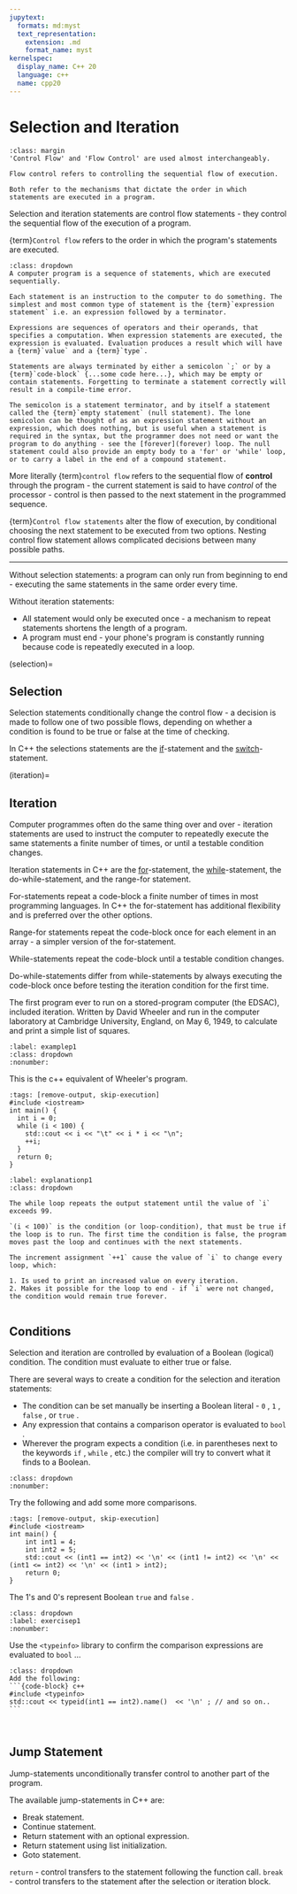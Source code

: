 ```yaml
---
jupytext:
  formats: md:myst
  text_representation:
    extension: .md
    format_name: myst
kernelspec:
  display_name: C++ 20
  language: c++
  name: cpp20
---
```


# Selection and Iteration
```{note}
:class: margin
'Control Flow' and 'Flow Control' are used almost interchangeably.

Flow control refers to controlling the sequential flow of execution.

Both refer to the mechanisms that dictate the order in which statements are executed in a program. 
```
Selection and iteration statements are control flow statements - they control the sequential flow of the execution of a program. 

{term}`Control flow` refers to the order in which the program's statements are executed. 

````{admonition} Statements and Expressions
:class: dropdown
A computer program is a sequence of statements, which are executed sequentially.

Each statement is an instruction to the computer to do something. The simplest and most common type of statement is the {term}`expression statement` i.e. an expression followed by a terminator. 

Expressions are sequences of operators and their operands, that specifies a computation. When expression statements are executed, the expression is evaluated. Evaluation produces a result which will have a {term}`value` and a {term}`type`.

Statements are always terminated by either a semicolon `;` or by a {term}`code-block` {...some code here...}, which may be empty or contain statements. Forgetting to terminate a statement correctly will result in a compile-time error. 

The semicolon is a statement terminator, and by itself a statement called the {term}`empty statement` (null statement). The lone semicolon can be thought of as an expression statement without an expression, which does nothing, but is useful when a statement is required in the syntax, but the programmer does not need or want the program to do anything - see the [forever](forever) loop. The null statement could also provide an empty body to a 'for' or 'while' loop, or to carry a label in the end of a compound statement.

````

More literally {term}`control flow` refers to the sequential flow of **control** through the program - the current statement is said to have *control* of the processor - control is then passed to the next statement in the programmed sequence. 

{term}`Control flow statements` alter the flow of execution, by conditional choosing the next statement to be executed from two options. Nesting control flow statement allows complicated decisions between many possible paths. 
***
Without selection statements: a program can only run from beginning to end - executing the same statements in the same order every time.

Without iteration statements:
- All statement would only be executed once - a mechanism to repeat statements shortens the length of a program.
- A program must end - your phone's program is constantly running because code is repeatedly executed in a loop.



(selection)=
## Selection

Selection statements conditionally change the control flow - a decision is made to follow one of two possible flows, depending on whether a condition is found to be true or false at the time of checking.

In C++ the selections statements are the [if](if)-statement and the [switch](switch)-statement.


(iteration)=
## Iteration

Computer programmes often do the same thing over and over - iteration statements are used to instruct the computer to repeatedly execute the same statements a finite number of times, or until a testable condition changes.

Iteration statements in C++ are the [for](for)-statement, the [while](while)-statement, the do-while-statement, and the range-for statement.

For-statements repeat a code-block a finite number of times in most programming languages. In C++ the for-statement has additional flexibility and is preferred over the other options. 

Range-for statements repeat the code-block once for each element in an array - a simpler version of the for-statement.

While-statements repeat the code-block until a testable condition changes.

Do-while-statements differ from while-statements by always executing the code-block once before testing the iteration condition for the first time.

The first program ever to run on a stored-program computer (the EDSAC), included iteration. Written by David Wheeler and run in the computer laboratory at Cambridge University, England, on May 6, 1949, to calculate and print a simple list of squares. 
`````{code_example-start} Iteration Example
:label: examplep1
:class: dropdown
:nonumber:
`````
This is the c++ equivalent of Wheeler's program.
````{code-cell} c++
:tags: [remove-output, skip-execution]
#include <iostream>
int main() {
  int i = 0;
  while (i < 100) {
    std::cout << i << "\t" << i * i << "\n";
    ++i;
  }
  return 0;
}
````
````{code_explanation} examplep1
:label: explanationp1
:class: dropdown

The while loop repeats the output statement until the value of `i` exceeds 99.

`(i < 100)` is the condition (or loop-condition), that must be true if the loop is to run. The first time the condition is false, the program moves past the loop and continues with the next statements.

The increment assignment `++1` cause the value of `i` to change every loop, which:

1. Is used to print an increased value on every iteration.
2. Makes it possible for the loop to end - if `i` were not changed, the condition would remain true forever.
````
`````{code_example-end}
`````
## Conditions

Selection and iteration are controlled by evaluation of a Boolean (logical) condition. The condition must evaluate to either true or false.

There are several ways to create a condition for the selection and iteration statements:

- The condition can be set manually be inserting a Boolean literal - `0` , `1` , `false` , or `true` .
- Any expression that contains a comparison operator is evaluated to `bool` .
- Wherever the program expects a condition (i.e. in parentheses next to the keywords `if` , `while` , etc.) the compiler will try to convert what it finds to a Boolean.

``````{code_example-start} Comparison Operations
:class: dropdown
:nonumber:
``````
Try the following and add some more comparisons.
`````{code-cell} c++
:tags: [remove-output, skip-execution]
#include <iostream>
int main() {
    int int1 = 4;
    int int2 = 5;
    std::cout << (int1 == int2) << '\n' << (int1 != int2) << '\n' << (int1 <= int2) << '\n' << (int1 > int2);
    return 0;
}
`````
The 1's and 0's represent Boolean `true` and `false` .

`````{exercise-start} 
:class: dropdown
:label: exercisep1
:nonumber:
`````
Use the `<typeinfo>` library to confirm the comparison expressions are evaluated to `bool` …
````{solution} exercisep1
:class: dropdown
Add the following:
```{code-block} c++
#include <typeinfo>
std::cout << typeid(int1 == int2).name()  << '\n' ; // and so on..
```
````
`````{exercise-end}
`````
``````{code_example-end}
``````


## Jump Statement

Jump-statements unconditionally transfer control to another part of the program.

The available jump-statements in C++ are:

- Break statement.
- Continue statement.
- Return statement with an optional expression.
- Return statement using list initialization.
- Goto statement.

`return` - control transfers to the statement following the function call.
`break` - control transfers to the statement after the selection or iteration block.
